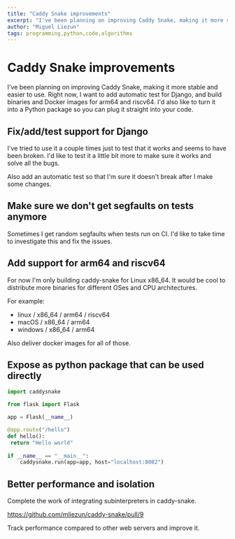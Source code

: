 ```yaml
---
title: "Caddy Snake improvements"
excerpt: "I've been planning on improving Caddy Snake, making it more stable and easier to use. Right now, I want to add automatic test for Django, and build binaries and Docker images for arm64 and riscv64. I'd also like to turn it into a Python package so you can plug it straight into your code."
author: "Miguel Liezun"
tags: programming,python,code,algorithms
---
```


# Caddy Snake improvements

I've been planning on improving Caddy Snake, making it more stable and easier to use. Right now, I want to add automatic test for Django, and build binaries and Docker images for arm64 and riscv64. I'd also like to turn it into a Python package so you can plug it straight into your code.

## Fix/add/test support for Django

I've tried to use it a couple times just to test that it works and seems to have been broken. I'd like to test it a little bit more to make sure it works and solve all the bugs.

Also add an automatic test so that I'm sure it doesn't break after I make some changes.

## Make sure we don't get segfaults on tests anymore

Sometimes I get random segfaults when tests run on CI. I'd like to take time to investigate this and fix the issues.

## Add support for arm64 and riscv64

For now I'm only building caddy-snake for Linux x86_64. It would be cool to distribute more binaries for different OSes and CPU architectures.

For example:
- linux / x86_64 / arm64 / riscv64
- macOS / x86_64 / arm64
- windows / x86_64 / arm64

Also deliver docker images for all of those.


## Expose as python package that can be used directly

```python
import caddysnake

from flask import Flask

app = Flask(__name__)

@app.route("/hello")
def hello():
 return "Hello world"
 
if __name__ == "__main__":
    caddysnake.run(app=app, host="localhost:8082")
```

## Better performance and isolation

Complete the work of integrating subinterpreters in caddy-snake.

https://github.com/mliezun/caddy-snake/pull/9

Track performance compared to other web servers and improve it.

